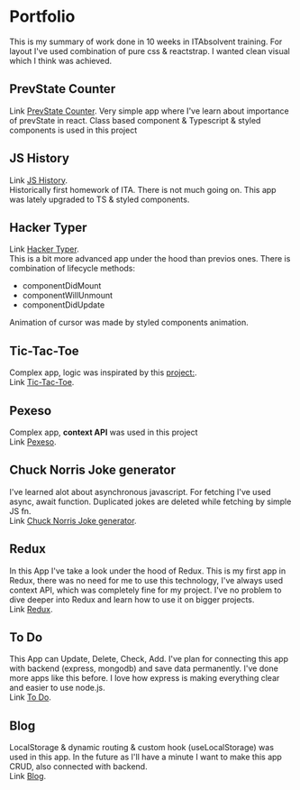 # Portfolio

This is my summary of work done in 10 weeks in ITAbsolvent training. For layout I've used combination of pure css & reactstrap. I wanted clean visual which I think was achieved.

## PrevState Counter

Link [PrevState Counter](https://pavelkaplan.eu/third).
Very simple app where I've learn about importance of prevState in react.
Class based component & Typescript & styled components is used in this project

## JS History

Link [JS History](https://pavelkaplan.eu/second).  
Historically first homework of ITA. There is not much going on.
This app was lately upgraded to TS & styled components.

## Hacker Typer

Link [Hacker Typer](https://pavelkaplan.eu/hackertyper).  
This is a bit more advanced app under the hood than previos ones. There is combination of lifecycle methods:

- componentDidMount
- componentWillUnmount
- componentDidUpdate

Animation of cursor was made by styled components animation.

## Tic-Tac-Toe

Complex app, logic was inspirated by this [project:](https://github.com/Cristi-Rusu/Tic-Tac-Toe-10x10/tree/master/src/components/game).  
Link [Tic-Tac-Toe](https://pavelkaplan.eu/tic-tac-toe).

## Pexeso

Complex app, **context API** was used in this project  
Link [Pexeso](https://pavelkaplan.eu/pexeso).

## Chuck Norris Joke generator

I've learned alot about asynchronous javascript. For fetching I've used async, await function. Duplicated jokes are deleted while fetching by simple JS fn.  
Link [Chuck Norris Joke generator](https://pavelkaplan.eu/chuck).

## Redux

In this App I've take a look under the hood of Redux. This is my first app in Redux, there was no need for me to use this technology, I've always used context API, which was completely fine for my project. I've no problem to dive deeper into Redux and learn how to use it on bigger projects.  
Link [Redux](https://pavelkaplan.eu/redux).

## To Do

This App can Update, Delete, Check, Add. I've plan for connecting this app with backend (express, mongodb) and save data permanently. I've done more apps like this before. I love how express is making everything clear and easier to use node.js.  
Link [To Do](https://pavelkaplan.eu/todo).

## Blog

LocalStorage & dynamic routing & custom hook (useLocalStorage) was used in this app. In the future as I'll have a minute I want to make this app CRUD, also connected with backend.  
Link [Blog](https://pavelkaplan.eu/blog).
